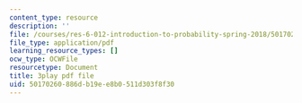 ```yaml
---
content_type: resource
description: ''
file: /courses/res-6-012-introduction-to-probability-spring-2018/50170260886db19ee8b0511d303f8f30_eFDU7t6Jxzc.pdf
file_type: application/pdf
learning_resource_types: []
ocw_type: OCWFile
resourcetype: Document
title: 3play pdf file
uid: 50170260-886d-b19e-e8b0-511d303f8f30
---
```


